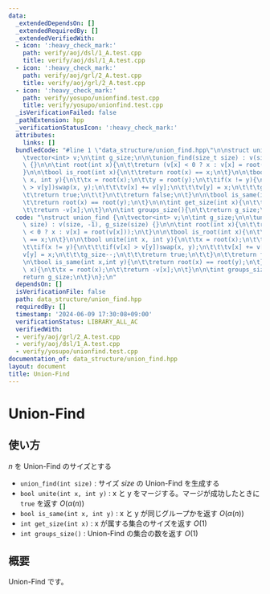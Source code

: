 ```yaml
---
data:
  _extendedDependsOn: []
  _extendedRequiredBy: []
  _extendedVerifiedWith:
  - icon: ':heavy_check_mark:'
    path: verify/aoj/dsl/1_A.test.cpp
    title: verify/aoj/dsl/1_A.test.cpp
  - icon: ':heavy_check_mark:'
    path: verify/aoj/grl/2_A.test.cpp
    title: verify/aoj/grl/2_A.test.cpp
  - icon: ':heavy_check_mark:'
    path: verify/yosupo/unionfind.test.cpp
    title: verify/yosupo/unionfind.test.cpp
  _isVerificationFailed: false
  _pathExtension: hpp
  _verificationStatusIcon: ':heavy_check_mark:'
  attributes:
    links: []
  bundledCode: "#line 1 \"data_structure/union_find.hpp\"\n\nstruct union_find {\n\
    \tvector<int> v;\n\tint g_size;\n\n\tunion_find(size_t size) : v(size, -1), g_size(size)\
    \ {}\n\n\tint root(int x){\n\t\treturn (v[x] < 0 ? x : v[x] = root(v[x]));\n\t\
    }\n\n\tbool is_root(int x){\n\t\treturn root(x) == x;\n\t}\n\n\tbool unite(int\
    \ x, int y){\n\t\tx = root(x);\n\t\ty = root(y);\n\t\tif(x != y){\n\t\t\tif(v[x]\
    \ > v[y])swap(x, y);\n\t\t\tv[x] += v[y];\n\t\t\tv[y] = x;\n\t\t\tg_size--;\n\t\
    \t\treturn true;\n\t\t}\n\t\treturn false;\n\t}\n\n\tbool is_same(int x,int y){\n\
    \t\treturn root(x) == root(y);\n\t}\n\n\tint get_size(int x){\n\t\tx = root(x);\n\
    \t\treturn -v[x];\n\t}\n\n\tint groups_size(){\n\t\treturn g_size;\n\t}\n};\n"
  code: "\nstruct union_find {\n\tvector<int> v;\n\tint g_size;\n\n\tunion_find(size_t\
    \ size) : v(size, -1), g_size(size) {}\n\n\tint root(int x){\n\t\treturn (v[x]\
    \ < 0 ? x : v[x] = root(v[x]));\n\t}\n\n\tbool is_root(int x){\n\t\treturn root(x)\
    \ == x;\n\t}\n\n\tbool unite(int x, int y){\n\t\tx = root(x);\n\t\ty = root(y);\n\
    \t\tif(x != y){\n\t\t\tif(v[x] > v[y])swap(x, y);\n\t\t\tv[x] += v[y];\n\t\t\t\
    v[y] = x;\n\t\t\tg_size--;\n\t\t\treturn true;\n\t\t}\n\t\treturn false;\n\t}\n\
    \n\tbool is_same(int x,int y){\n\t\treturn root(x) == root(y);\n\t}\n\n\tint get_size(int\
    \ x){\n\t\tx = root(x);\n\t\treturn -v[x];\n\t}\n\n\tint groups_size(){\n\t\t\
    return g_size;\n\t}\n};\n"
  dependsOn: []
  isVerificationFile: false
  path: data_structure/union_find.hpp
  requiredBy: []
  timestamp: '2024-06-09 17:30:08+09:00'
  verificationStatus: LIBRARY_ALL_AC
  verifiedWith:
  - verify/aoj/grl/2_A.test.cpp
  - verify/aoj/dsl/1_A.test.cpp
  - verify/yosupo/unionfind.test.cpp
documentation_of: data_structure/union_find.hpp
layout: document
title: Union-Find
---
```


# Union-Find

## 使い方

$n$ を Union-Find のサイズとする

- ``union_find(int size)`` : サイズ $size$ の Union-Find を生成する
- ``bool unite(int x, int y)`` : x と y をマージする。マージが成功したときに ``true`` を返す $O(\alpha(n))$
- ``bool is_same(int x, int y)`` : x と y が同じグループかを返す $O(\alpha(n))$
- ``int get_size(int x)`` : x が属する集合のサイズを返す $O(1)$
- ``int groups_size()`` : Union-Find の集合の数を返す $O(1)$


## 概要

Union-Find です。
